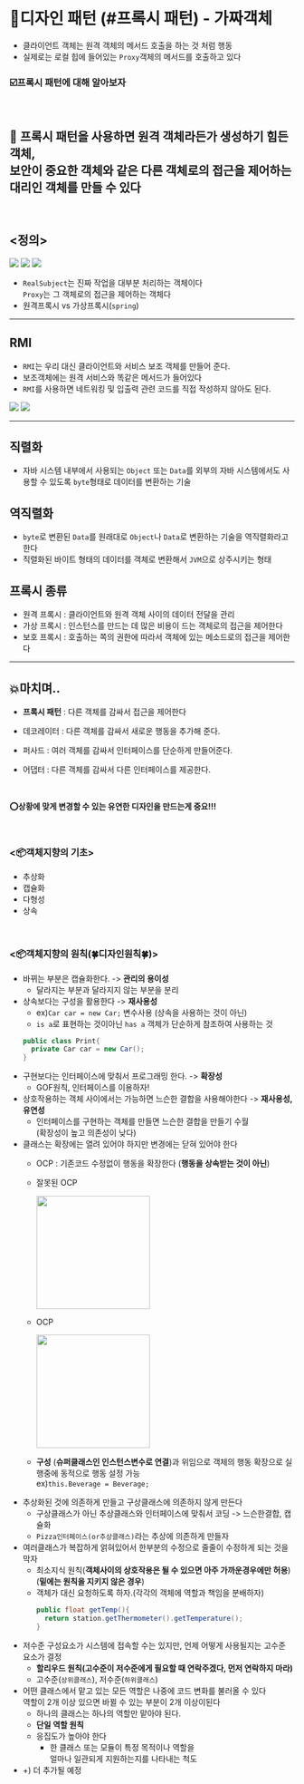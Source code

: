 # 💈디자인 패턴 (#프록시 패턴) - 가짜객체
- 클라이언트 객체는 원격 객체의 메서드 호출을 하는 것 처럼 행동
- 실제로는 로컬 힙에 들어있는 `Proxy`객체의 메서드를 호출하고 있다

### ☑️프록시 패턴에 대해 알아보자  
<br/>

## 📌 프록시 패턴을 사용하면 원격 객체라든가 생성하기 힘든 객체,<br>  보안이 중요한 객체와 같은 다른 객체로의 접근을 제어하는 대리인 객체를 만들 수 있다

  
<br/>

## <정의> 
<img src="image/정의.png">



<img src="image/2.png">


<img src="image/3.png">

- `RealSubject`는 진짜 작업을 대부분 처리하는 객체이다 <br> `Proxy`는 그 객체로의 접근을 제어하는 객체다
- 원격프록시 vs 가상프록시(`spring`)

--------------
## RMI
- `RMI`는 우리 대신 클라이언트와 서비스 보조 객체를 만들어 준다.
- 보조객체에는 원격 서비스와 똑같은 메서드가 들어있다
- `RMI`를 사용하면 네트워킹 및 입출력 관련 코드를 직접 작성하지 않아도 된다.

<img src="image/RMI.png">

<img src="image/RMI2.png">




-------------------


## 직렬화
- 자바 시스템 내부에서 사용되는 `Object` 또는 `Data`를 외부의 자바 시스템에서도 사용할 수 있도록 `byte`형태로 데이터를 변환하는 기술

## 역직렬화
- `byte`로 변환된 `Data`를 원래대로 `Object`나 `Data`로 변환하는 기술을 역직렬화라고 한다
- 직렬화된 바이트 형태의 데이터를 객체로 변환해서 `JVM`으로 상주시키는 형태


## 프록시 종류
- 원격 프록시 : 클라이언트와 원격 객체 사이의 데이터 전달을 관리
- 가상 프록시 : 인스턴스를 만드는 데 많은 비용이 드는 객체로의 접근을 제어한다
- 보호 프록시 : 호출하는 쪽의 권한에 따라서 객체에 있는 메소드로의 접근을 제어한다


----------------

## 💥마치며..  

- **프록시 패턴** : 다른 객체를 감싸서 접근을 제어한다

- 데코레이터 : 다른 객체를 감싸서 새로운 행동을 추가해 준다.
- 퍼사드 : 여러 객체를 감싸서 인터페이스를 단순하게 만들어준다.
- 어댑터 : 다른 객체를 감싸서 다른 인터페이스를 제공한다.

<br/>

__⭕상황에 맞게 변경할 수 있는 **유연한** 디자인을 만드는게 중요!!!__

<br/>

### <📦객체지향의 기초>
- 추상화
- 캡슐화
- 다형성
- 상속

<br/>


### <📦객체지향의 원칙(🍀디자인원칙🍀)>
- 바뀌는 부분은 캡슐화한다. -> **관리의 용이성**
    - 달라지는 부분과 달라지지 않는 부분을 분리
- 상속보다는 구성을 활용한다 -> **재사용성**
    - ex)`Car car = new Car;` 변수사용 (상속을 사용하는 것이 아닌)
    - `is a`로 표현하는 것이아닌 `has a` 객체가 단순하게 참조하여 사용하는 것
    ``` java
    public class Print{
      private Car car = new Car();
    }
    ```
- 구현보다는 인터페이스에 맞춰서 프로그래밍 한다. -> **확장성**
    - GOF원칙, 인터페이스를 이용하자!
- 상호작용하는 객체 사이에서는 가능하면 느슨한 결합을 사용해야한다 -> **재사용성, 유연성**
    - 인터페이스를 구현하는 객체를 만들면 느슨한 결합을 만들기 수월<br>(확장성이 높고 의존성이 낮다)
- 클래스는 확장에는 열려 있어야 하지만 변경에는 닫혀 있어야 한다
  - OCP : 기존코드 수정없이 행동을 확장한다 (**행동을 상속받는 것이 아닌**) 
  - 잘못된 OCP

    <img src = "image/ocp1.png" width = 200>

  - OCP
  
    <img src = "image/ocp2.png" width = 200>
    
  - **구성** (**슈퍼클래스인 인스턴스변수로 연결**)과 위임으로 객체의 행동 확장으로 실행중에 동적으로 행동 설정 가능<br>ex)`this.Beverage = Beverage;`
- 추상화된 것에 의존하게 만들고 구상클래스에 의존하지 않게 만든다
  - 구상클래스가 아닌 추상클래스와 인터페이스에 맞춰서 코딩 -> 느슨한결합, 캡슐화
  - `Pizza인터페이스(or추상클래스)`라는 추상에 의존하게 만들자
- 여러클래스가 복잡하게 얽혀있어서 한부분의 수정으로 줄줄이 수정하게 되는 것을 막자
  - 최소지식 원칙(**객체사이의 상호작용은 될 수 있으면 아주 가까운경우에만 허용**) (**밑에는 원칙을 지키지 않은 경우**)
  - 객체가 대신 요청하도록 하자.(각각의 객체에 역할과 책임을 분배하자)
    ```java
    public float getTemp(){
      return station.getThermometer().getTemperature();
    }
    ```
- 저수준 구성요소가 시스템에 접속할 수는 있지만, 언제 어떻게 사용될지는 고수준 요소가 결정
  - **할리우드 원칙(고수준이 저수준에게 필요할 때 연락주겠다, 먼저 연락하지 마라)**
  - 고수준(`상위클래스`), 저수준(`하위클래스`)
- 어떤 클래스에서 맡고 있는 모든 역할은 나중에 코드 변화를 불러올 수 있다<br> 역할이 2개 이상 있으면 바뀔 수 있는 부분이 2개 이상이된다
  - 하나의 클래스는 하나의 역할만 맡아야 된다.
  - **단일 역할 원칙**
  - 응집도가 높아야 한다
    - 한 클래스 또는 모듈이 특정 목적이나 역할을<br> 얼마나 일관되게 지원하는지를 나타내는 척도
- +) 더 추가될 예정


<br/>


